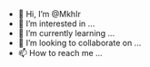 - 👋 Hi, I’m @MkhIr
- 👀 I’m interested in ...
- 🌱 I’m currently learning ...
- 💞️ I’m looking to collaborate on ...
- 📫 How to reach me ...

<!---
MkhIr/MkhIr is a ✨ special ✨ repository because its `README.md` (this file) appears on your GitHub profile.
You can click the Preview link to take a look at your changes.
--->
